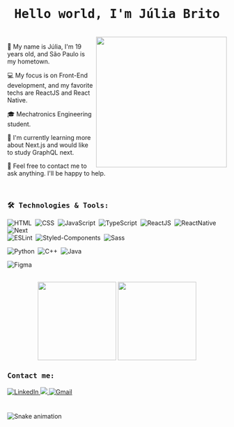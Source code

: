 
<h1 align="center"><samp>Hello world, I'm Júlia Brito</samp></h2>

<br>
<img align="right" src="https://media.giphy.com/media/ao9DUiTKH60XS/giphy.gif" width="300" />

<table align="left">
<p>📱   My name is Júlia, I'm 19 years old, and São Paulo is my hometown.</p>
<p>💻   My focus is on Front-End development, and my favorite techs are ReactJS and React Native.</p>
<p>🎓   Mechatronics Engineering student.</p>
<p>🚀   I'm currently learning more about Next.js and would like to study GraphQL next.</p>
<p>💬   Feel free to contact me to ask anything. I'll be happy to help.</p>
</table>

<br>
<h3><samp>🛠 Technologies & Tools:</samp></h3>
  <div style="display: inline_block">    

  ![HTML](https://img.shields.io/badge/-HTML-E44D26?style=flat&logoColor=fff&logo=html5)&nbsp;
  ![CSS](https://img.shields.io/badge/-CSS-1572B6?style=flat&logoColor=fff&logo=css3)&nbsp;
  ![JavaScript](https://img.shields.io/badge/-JavaScript-F7E018?style=flat&logoColor=fff&logo=javascript)&nbsp;
  ![TypeScript](https://img.shields.io/badge/-TypeScript-007ACC?style=flat&logoColor=fff&logo=typescript)&nbsp;
  ![ReactJS](https://img.shields.io/badge/-React.js-18BCEE?style=flat&logoColor=fff&logo=react)&nbsp;
  ![ReactNative](https://img.shields.io/badge/-React_Native-05A5D1?style=flat&logoColor=fff&logo=react)&nbsp;
  ![Next](https://img.shields.io/badge/-Next.js-1E1E1E?style=flat&logoColor=fff&logo=next.js)&nbsp;<br/>
  ![ESLint](https://img.shields.io/badge/-ESLint-4B32C3?style=flat&logoColor=fff&logo=eslint)&nbsp;
  ![Styled-Components](https://img.shields.io/badge/-Styled_Components-BB5EA8?style=flat&logoColor=fff&logo=styled-components)&nbsp;
  ![Sass](https://img.shields.io/badge/Sass-hotpink.svg?style=flat&logo=SASS&logoColor=white)&nbsp;
  
  ![Python](https://img.shields.io/badge/-Python-3776AB?style=flat&logoColor=fff&logo=python)&nbsp;
  ![C++](https://img.shields.io/badge/C%2B%2B-00599C?style=flat&logo=c%2B%2B&logoColor=white)&nbsp;
  ![Java](https://img.shields.io/badge/-Java-ED8B00?style=flat&logoColor=fff&logo=java)&nbsp;
  
  ![Figma](https://img.shields.io/badge/-Figma-1E1E1E?style=flat&logoColor=FF7262&logo=figma)&nbsp;

</div>

<br>

<div align="center">
  <img height="180em" src="https://github-readme-stats.vercel.app/api?username=LiajuX&show_icons=true&theme=dracula&include_all_commits=true&count_private=true"/>
  <img height="180em" src="https://github-readme-stats.vercel.app/api/top-langs/?username=LiajuX&layout=compact&langs_count=8&theme=dracula"/>
</div>

<h3><samp>Contact me:</samp></h3>
<a href="https://www.linkedin.com/in/julialbrito/" target="_blank">
  <img alt="LinkedIn" " src="https://img.shields.io/badge/-LinkedIn-0077B5?style=flat&logo=Linkedin&logoColor=white">
</a>                                                                                                                                            
         
<a href="https://discordapp.com/users/524305173250703361/" target="_blank">
  <img src="https://img.shields.io/badge/Discord-5165F6.svg?style=flat&logo=discord&logoColor=white"/>
</a>
                                                                                                                         
<a href="mailto:julialbritto@gmail.com" target="_blank">
  <img alt="Gmail" src="https://img.shields.io/badge/-Gmail-c5392a?style=flat&logo=Gmail&logoColor=white&link=mailto:julialbritto@gmail.com">
</a>
                                                                                                                         
#

![Snake animation](https://github.com/LiajuX/LiajuX/blob/output/github-contribution-grid-snake.svg)
  
